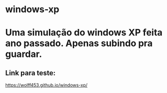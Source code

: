 # windows-xp

# Uma simulação do windows XP feita ano passado. Apenas subindo pra guardar.

## Link para teste:

https://wolff453.github.io/windows-xp/
